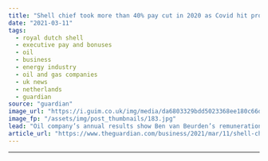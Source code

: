 ```yaml
---
title: "Shell chief took more than 40% pay cut in 2020 as Covid hit profits"
date: "2021-03-11"
tags: 
  - royal dutch shell
  - executive pay and bonuses
  - oil
  - business
  - energy industry
  - oil and gas companies
  - uk news
  - netherlands
  - guardian
source: "guardian"
image_url: "https://i.guim.co.uk/img/media/da6803329bdd5023368ee180c66d527e164ffd13/0_109_2200_1320/master/2200.jpg?width=460&quality=85&auto=format&fit=max&s=5b06320c6d8dddda56464142952dcd50"
image_fp: "/assets/img/post_thumbnails/183.jpg"
lead: "Oil company’s annual results show Ben van Beurden’s remuneration for the year fell to a total of £5mCoronavirus – latest updatesSee all our coronavirus coverageRoyal Dutch Shell cut the pay of its chief executive by more than 40% in 2020 after the oi..."
article_url: "https://www.theguardian.com/business/2021/mar/11/shell-chief-took-42-pay-cut-in-2020-as-covid-hit-profits"
---
```


---

